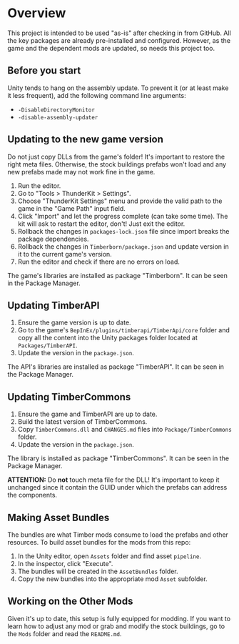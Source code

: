 # Overview

This project is intended to be used "as-is" after checking in from GitHub. All the key packages
are already pre-installed and configured. However, as the game and the dependent mods are updated,
so needs this project too.

## Before you start

Unity tends to hang on the assembly update. To prevent it (or at least make it less frequent), add
the following command line arguments:

- `-DisableDirectoryMonitor`
- `-disable-assembly-updater`

## Updating to the new game version

Do not just copy DLLs from the game's folder! It's important to restore the right meta files.
Otherwise, the stock buildings prefabs won't load and any new prefabs made may not work fine in
the game.

1. Run the editor.
2. Go to "Tools > ThunderKit > Settings".
3. Choose "ThunderKit Settings" menu and provide the valid path to the game in the "Game Path"
   input field.
4. Click "Import" and let the progress complete (can take some time). The kit will ask to restart
   the editor, don't! Just exit the editor.
5. Rollback the changes in `packages-lock.json` file since import breaks the package dependencies.
6. Rollback the changes in `Timberborn/package.json` and update version in it to the current game's
   version.
7. Run the editor and check if there are no errors on load.

The game's libraries are installed as package "Timberborn". It can be seen in the Package Manager.

## Updating TimberAPI

1. Ensure the game version is up to date.
2. Go to the game's `BepInEx/plugins/timberapi/TimberApi/core` folder and copy all the content
   into the Unity packages folder located at `Packages/TimberAPI`.
3. Update the version in the `package.json`.

The API's libraries are installed as package "TimberAPI". It can be seen in the Package Manager.

## Updating TimberCommons

1. Ensure the game and TimberAPI are up to date.
2. Build the latest version of TimberCommons.
3. Copy `TimberCommons.dll` and `CHANGES.md` files into `Package/TimberCommons` folder.
4. Update the version in the `package.json`.

The library is installed as package "TimberCommons". It can be seen in the Package Manager.

**ATTENTION:** Do **not** touch meta file for the DLL! It's important to keep it unchanged since
it contain the GUID under which the prefabs can address the components.

## Making Asset Bundles

The bundles are what Timber mods consume to load the prefabs and other resources. To build asset
bundles for the mods from this repo:

1. In the Unity editor, open `Assets` folder and find asset `pipeline`.
2. In the inspector, click "Execute".
3. The bundles will be created in the `AssetBundles` folder.
4. Copy the new bundles into the appropriate mod `Asset` subfolder.

## Working on the Other Mods

Given it's up to date, this setup is fully equipped for modding. If you want to learn how
to adjust any mod or grab and modify the stock buildings, go to the `Mods` folder and read
the `README.md`.
